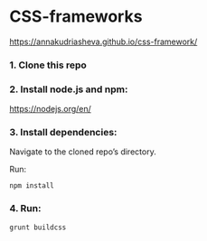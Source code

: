 # CSS-frameworks
https://annakudriasheva.github.io/css-framework/

### 1. Clone this repo

### 2. Install node.js and npm:

https://nodejs.org/en/

### 3. Install dependencies:
Navigate to the cloned repo’s directory.

Run:

`npm install`

### 4. Run: 

`grunt buildcss`

